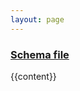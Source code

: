 ```yaml
---
layout: page
---
```


<a href="{{page.url}}schema.json"><h3>Schema file</h3></a>

{{content}}

<script src="{{ site.baseurl }}{% link assets/js/change-domain.js %}"></script>